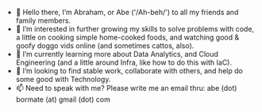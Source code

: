 - 👋  Hello there, I’m Abraham, or Abe ('/Ah-beh/') to all my friends and family members.
- 👀  I’m interested in further growing my skills to solve problems with code, a little on cooking simple home-cooked foods, and watching good & goofy doggo vids online (and sometimes cattos, also).
- 🌱  I’m currently learning more about Data Analytics, and Cloud Engineering (and a little around Infra, like how to do this with IaC).
- 💞️  I’m looking to find stable work, collaborate with others, and help do some good with Technology.
- 📫  Need to speak with me? Please write me an email thru: abe (dot) bormate (at) gmail (dot) com

<!---
abormate/abormate is a ✨ special ✨ repository because its `README.md` (this file) appears on your GitHub profile.
You can click the Preview link to take a look at your changes.
--->
